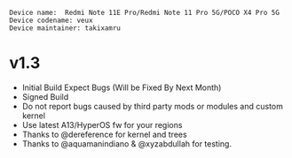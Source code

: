 ```
Device name:  Redmi Note 11E Pro/Redmi Note 11 Pro 5G/POCO X4 Pro 5G
Device codename: veux
Device maintainer: takixamru
```
# v1.3
- Initial Build Expect Bugs (Will be Fixed By Next Month)
- Signed Build
- Do not report bugs caused by third party mods or modules and custom kernel
- Use latest A13/HyperOS fw for your regions
- Thanks to @dereference for kernel and trees
- Thanks to @aquamanindiano & @xyzabdullah for testing.
